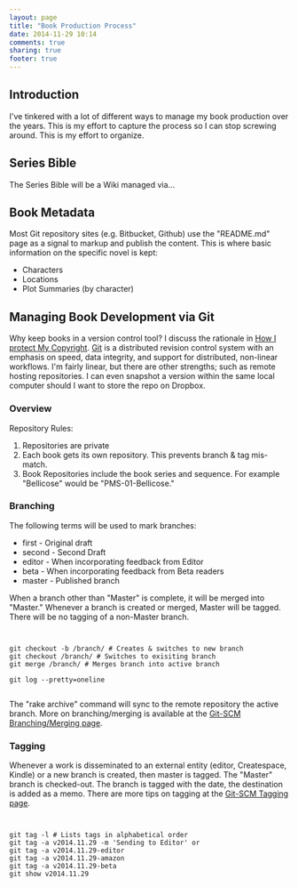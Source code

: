 ```yaml
---
layout: page
title: "Book Production Process"
date: 2014-11-29 10:14
comments: true
sharing: true
footer: true
---
```


## Introduction

I've tinkered with a lot of different ways to manage my book production over the years. This is my effort to capture the process so I can stop screwing around. This is my effort to organize.

## Series Bible

The Series Bible will be a Wiki managed via...

## Book Metadata

Most Git repository sites (e.g. Bitbucket, Github) use the "README.md" page as a signal to markup and publish the content. This is where basic information on the specific novel is kept:

* Characters
* Locations
* Plot Summaries (by character)

## Managing Book Development via Git

Why keep books in a version control tool? I discuss the rationale in [How I protect My Copyright](/articles/how-i-protect-my-copyright/). [Git](http://en.wikipedia.org/wiki/Git_%28software%29) is a distributed revision control system with an emphasis on speed, data integrity, and support for distributed, non-linear workflows. I'm fairly linear, but there are other strengths; such as remote hosting repositories. I can even snapshot a version within the same local computer should I want to store the repo on Dropbox.

### Overview

Repository Rules:

1. Repositories are private
1. Each book gets its own repository. This prevents branch & tag mis-match.
1. Book Repositories include the book series and sequence. For example "Bellicose" would be "PMS-01-Bellicose."

### Branching

The following terms will be used to mark branches:

* first - Original draft
* second - Second Draft
* editor - When incorporating feedback from Editor
* beta - When incorporating feedback from Beta readers
* master - Published branch

When a branch other than "Master" is complete, it will be merged into "Master." Whenever a branch is created or merged, Master will be tagged. There will be no tagging of a non-Master branch.

<pre><code class="language-bash">

git checkout -b /branch/ # Creates & switches to new branch
git checkout /branch/ # Switches to exisiting branch
git merge /branch/ # Merges branch into active branch

git log --pretty=oneline

</code></pre>

The "rake archive" command will sync to the remote repository the active branch. More on branching/merging is available at the [Git-SCM Branching/Merging page](http://git-scm.com/book/en/v2/Git-Branching-Basic-Branching-and-Merging).

### Tagging

Whenever a work is disseminated to an external entity (editor, Createspace, Kindle) or a new branch is created, then master is tagged. The "Master" branch is checked-out. The branch is tagged with the date, the destination is added as a memo. There are more tips on tagging at the [Git-SCM Tagging page](http://git-scm.com/book/en/v2/Git-Basics-Tagging).

<pre><code class="language-ruby">

git tag -l # Lists tags in alphabetical order
git tag -a v2014.11.29 -m 'Sending to Editor' or
git tag -a v2014.11.29-editor
git tag -a v2014.11.29-amazon
git tag -a v2014.11.29-beta
git show v2014.11.29

</code></pre>
